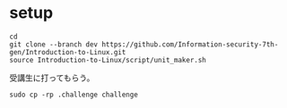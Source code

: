 # setup

```
cd
git clone --branch dev https://github.com/Information-security-7th-gen/Introduction-to-Linux.git
source Introduction-to-Linux/script/unit_maker.sh
```

受講生に打ってもらう。
```
sudo cp -rp .challenge challenge
```
